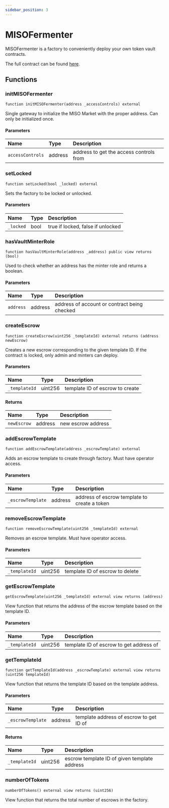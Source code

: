 ```yaml
---
sidebar_position: 3
---
```


# MISOFermenter

MISOFermenter is a factory to conveniently deploy your own token vault contracts.

The full contract can be found [here](https://github.com/sushiswap/miso/blob/canary/contracts/MISOFermenter.sol).

## Functions

### initMISOFermenter

```
function initMISOFermenter(address _accessControls) external
```

Single gateway to initialize the MISO Market with the proper address. Can only be initialized once.

#### Parameters

| Name             | Type    | Description                             |
| :--------------- | :------ | :-------------------------------------- |
| `accessControls` | address | address to get the access controls from |

### setLocked

```
function setLocked(bool _locked) external
```

Sets the factory to be locked or unlocked.

#### Parameters

| Name      | Type | Description                       |
| :-------- | :--- | :-------------------------------- |
| `_locked` | bool | true if locked, false if unlocked |

### hasVaultMinterRole

```
function hasVaultMinterRole(address _address) public view returns (bool)
```

Used to check whether an address has the minter role and returns a boolean.

#### Parameters

| Name      | Type    | Description                                  |
| :-------- | :------ | :------------------------------------------- |
| `address` | address | address of account or contract being checked |

### createEscrow

```
function createEscrow(uint256 _templateId) external returns (address newEscrow)
```

Creates a new escrow corresponding to the given template ID. If the contract is locked, only admin and minters can deploy.

#### Parameters

| Name          | Type    | Description                     |
| :------------ | :------ | :------------------------------ |
| `_templateId` | uint256 | template ID of escrow to create |

#### Returns

| Name        | Type    | Description        |
| :---------- | :------ | :----------------- |
| `newEscrow` | address | new escrow address |

### addEscrowTemplate

```
function addEscrowTemplate(address _escrowTemplate) external
```

Adds an escrow template to create through factory. Must have operator access.

#### Parameters

| Name              | Type    | Description                                  |
| :---------------- | :------ | :------------------------------------------- |
| `_escrowTemplate` | address | address of escrow template to create a token |

### removeEscrowTemplate

```
function removeEscrowTemplate(uint256 _templateId) external
```

Removes an escrow template. Must have operator access.

#### Parameters

| Name          | Type    | Description                     |
| :------------ | :------ | :------------------------------ |
| `_templateId` | uint256 | template ID of escrow to delete |

### getEscrowTemplate

```
getEscrowTemplate(uint256 _templateId) external view returns (address)
```

View function that returns the address of the escrow template based on the template ID.

#### Parameters

| Name          | Type    | Description                             |
| :------------ | :------ | :-------------------------------------- |
| `_templateId` | uint256 | template ID of escrow to get address of |

### getTemplateId

```
function getTemplateId(address _escrowTemplate) external view returns (uint256 templateId)
```

View function that returns the template ID based on the template address.

#### Parameters

| Name              | Type    | Description                             |
| :---------------- | :------ | :-------------------------------------- |
| `_escrowTemplate` | address | template address of escrow to get ID of |

#### Returns

| Name          | Type    | Description                                  |
| :------------ | :------ | :------------------------------------------- |
| `_templateId` | uint256 | escrow template ID of given template address |

### numberOfTokens

```
numberOfTokens() external view returns (uint256)
```

View function that returns the total number of escrows in the factory.
